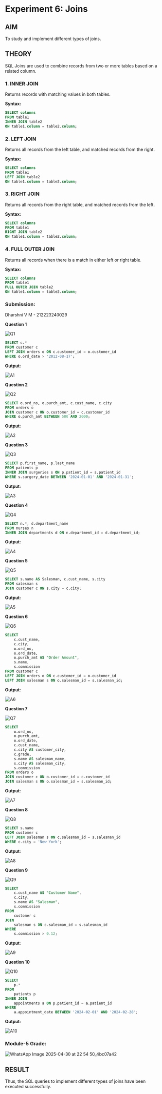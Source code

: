 # Experiment 6: Joins

## AIM
To study and implement different types of joins.

## THEORY

SQL Joins are used to combine records from two or more tables based on a related column.

### 1. INNER JOIN
Returns records with matching values in both tables.

**Syntax:**
```sql
SELECT columns
FROM table1
INNER JOIN table2
ON table1.column = table2.column;
```

### 2. LEFT JOIN
Returns all records from the left table, and matched records from the right.

**Syntax:**

```sql
SELECT columns
FROM table1
LEFT JOIN table2
ON table1.column = table2.column;
```
### 3. RIGHT JOIN
Returns all records from the right table, and matched records from the left.

**Syntax:**

```sql
SELECT columns
FROM table1
RIGHT JOIN table2
ON table1.column = table2.column;
```
### 4. FULL OUTER JOIN
Returns all records when there is a match in either left or right table.

**Syntax:**

```sql
SELECT columns
FROM table1
FULL OUTER JOIN table2
ON table1.column = table2.column;
```

### Submission:
Dharshni V M - 212223240029

**Question 1**

![Q1](https://github.com/user-attachments/assets/86f0f82b-f296-41e9-a8e8-ce16d5b96cd2)

```sql
SELECT c.*
FROM customer c
LEFT JOIN orders o ON c.customer_id = o.customer_id
WHERE o.ord_date > '2012-08-17';
```

**Output:**

![A1](https://github.com/user-attachments/assets/f8516f54-7094-45b6-bbb8-db76f1dedc33)

**Question 2**

![Q2](https://github.com/user-attachments/assets/039b1231-5e4c-4a79-b72a-b7d75fefa618)

```sql
SELECT o.ord_no, o.purch_amt, c.cust_name, c.city
FROM orders o
JOIN customer c ON o.customer_id = c.customer_id
WHERE o.purch_amt BETWEEN 500 AND 2000;
```

**Output:**

![A2](https://github.com/user-attachments/assets/2bee1d92-7d8a-4693-b624-4737f655a5f7)

**Question 3**

![Q3](https://github.com/user-attachments/assets/523b4482-a604-47b7-9955-f7ab804a9492)

```sql
SELECT p.first_name, p.last_name
FROM patients p
INNER JOIN surgeries s ON p.patient_id = s.patient_id
WHERE s.surgery_date BETWEEN '2024-01-01' AND '2024-01-31';
```

**Output:**

![A3](https://github.com/user-attachments/assets/40e61828-d821-4109-9f7e-a19473c7d99c)

**Question 4**

![Q4](https://github.com/user-attachments/assets/c7597e3b-107a-4a30-9bc5-5aac862bedf1)

```sql
SELECT n.*, d.department_name
FROM nurses n
INNER JOIN departments d ON n.department_id = d.department_id;
```

**Output:**

![A4](https://github.com/user-attachments/assets/9903cd85-3a34-4435-a54c-22d7ad0d1686)

**Question 5**

![Q5](https://github.com/user-attachments/assets/a6311c8a-204a-4f4f-933d-6ac02c806f8b)

```sql
SELECT s.name AS Salesman, c.cust_name, s.city
FROM salesman s
JOIN customer c ON s.city = c.city;
```

**Output:**

![A5](https://github.com/user-attachments/assets/f9cf70a2-2799-4a1d-a8e5-92bed1dce11b)

**Question 6**

![Q6](https://github.com/user-attachments/assets/3ca1ad4d-c485-4c16-818b-084875bfe1e8)

```sql
SELECT 
    c.cust_name,
    c.city,
    o.ord_no,
    o.ord_date,
    o.purch_amt AS "Order Amount",
    s.name,
    s.commission
FROM customer c
LEFT JOIN orders o ON c.customer_id = o.customer_id
LEFT JOIN salesman s ON o.salesman_id = s.salesman_id;
```

**Output:**

![A6](https://github.com/user-attachments/assets/5b0b4ad7-0ca4-4fc3-9d8b-d9539fcdd4b8)

**Question 7**

![Q7](https://github.com/user-attachments/assets/3990de9e-a9d1-46b4-a232-b505aa7a5260)

```sql
SELECT 
    o.ord_no,
    o.purch_amt,
    o.ord_date,
    c.cust_name,
    c.city AS customer_city,
    c.grade,
    s.name AS salesman_name,
    s.city AS salesman_city,
    s.commission
FROM orders o
JOIN customer c ON o.customer_id = c.customer_id
JOIN salesman s ON o.salesman_id = s.salesman_id;
```

**Output:**

![A7](https://github.com/user-attachments/assets/187549b3-f3bd-4628-8941-1c1bc005fae7)

**Question 8**

![Q8](https://github.com/user-attachments/assets/4ec79e6e-4167-4a7d-adcd-db3eaa0316fd)

```sql
SELECT s.name
FROM customer c
LEFT JOIN salesman s ON c.salesman_id = s.salesman_id
WHERE c.city = 'New York';
```

**Output:**

![A8](https://github.com/user-attachments/assets/06f28e23-d372-4a9c-b680-307a2c5f8019)

**Question 9**

![Q9](https://github.com/user-attachments/assets/7e13f3e0-d35e-4eda-9157-9c871c6fee66)

```sql
SELECT 
    c.cust_name AS "Customer Name", 
    c.city, 
    s.name AS "Salesman", 
    s.commission
FROM 
    customer c
JOIN 
    salesman s ON c.salesman_id = s.salesman_id
WHERE 
    s.commission > 0.12;
```

**Output:**

![A9](https://github.com/user-attachments/assets/95251a85-96fc-4710-b27d-8da20ee3b819)

**Question 10**

![Q10](https://github.com/user-attachments/assets/07f1e53e-1ab6-44b2-93ad-e7f3dba1502b)

```sql
SELECT 
    p.* 
FROM 
    patients p
INNER JOIN 
    appointments a ON p.patient_id = a.patient_id
WHERE 
    a.appointment_date BETWEEN '2024-02-01' AND '2024-02-28';
```

**Output:**

![A10](https://github.com/user-attachments/assets/68c2edeb-c5d6-403e-9aa2-771210efac88)

### Module-5 Grade:

![WhatsApp Image 2025-04-30 at 22 54 50_4bc07a42](https://github.com/user-attachments/assets/2a409833-2a19-48fa-8ebc-e9c735e1468d)


## RESULT
Thus, the SQL queries to implement different types of joins have been executed successfully.

